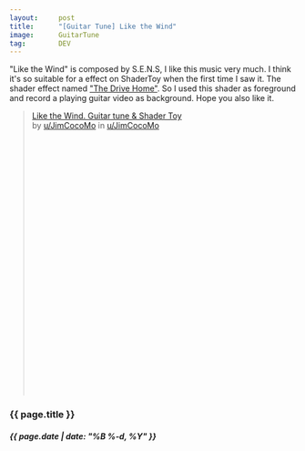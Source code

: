 ```yaml
---
layout:     post
title:      "[Guitar Tune] Like the Wind"
image:      GuitarTune
tag:        DEV
---
```


"Like the Wind" is composed by S.E.N.S, I like this music very much. I think it's so suitable for a effect on ShaderToy when the first time I saw it. The shader effect named ["The Drive Home"](https://www.shadertoy.com/view/MdfBRX). So I used this shader as foreground and record a playing guitar video as background. Hope you also like it.<!--more-->

<blockquote class="reddit-embed-bq" style="height:500px" data-embed-theme="dark" data-embed-height="402">      <a href="https://www.reddit.com/user/JimCocoMo/comments/12fmxp1/like_the_wind_guitar_tune_shader_toy/">Like the Wind. Guitar tune &amp; Shader Toy</a><br> by      <a href="https://www.reddit.com/user/JimCocoMo">u/JimCocoMo</a> in      <a href="https://www.reddit.com/user/JimCocoMo/">u/JimCocoMo</a>    </blockquote><script async="" src="https://embed.reddit.com/widgets.js" charset="UTF-8"></script>

<h3>{{ page.title }}</h3>
<h5>{{ page.date | date: "%B %-d, %Y" }}</h5>

